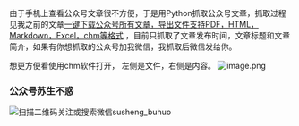 由于手机上查看公众号文章很不方便，于是用Python抓取公众号文章，抓取过程见我之前的文章[一键下载公众号所有文章，导出文件支持PDF，HTML，Markdown，Excel，chm等格式](https://mp.weixin.qq.com/s/sBK_NkSnS3qTOnajl6Y94Q) ，目前只抓取了文章发布时间，文章标题和文章简介，如果有你想抓取的公众号加我微信，我抓取后微信发给你。

想更方便看使用chm软件打开， 左侧是文件，右侧是内容。
![image.png](https://upload-images.jianshu.io/upload_images/23152173-a9d6b603f5d9093c.png?imageMogr2/auto-orient/strip%7CimageView2/2/w/1240)

### 公众号苏生不惑
![扫描二维码关注或搜索微信susheng_buhuo](https://upload-images.jianshu.io/upload_images/23152173-61c280d775baf3e6.png?imageMogr2/auto-orient/strip%7CimageView2/2/w/1240)